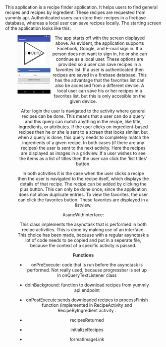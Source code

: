 This application is a recipe finder application. It helps users to find general recipes and recipes by ingredient. These recipes are requested from yummly api. Authenticated users can store their recipes in a firebase database, whereas a local user can save recipes locally. The starting screen of the application looks like this:
<figure>
<div align="center">
        <img width="25%" height = "25%" align = "left" src="doc/download.png" alt="image" title="image"</img
</div>
<figcaption>


The app starts off with the screen displayed above. As evident, the application supports Facebook, Google, and E-mail sign in. If a person does not want to sign in, he or she can continue as a local user. These options are provided so a user can save recipes in a favorites list. If a user is authenticated then recipes are saved in a firebase database. This has the advantage that the favorites list can also be accessed from a different device. A local user can save his or her recipes in a favorites list, but this is only accesible on the given device. 

After login the user is navigated to the activity where general recipes can be done. This means that a user can do a query and this query can match anything in the recipe, like title, ingredients, or attributes. If the user clicks on ingredient-based recipes then he or she is sent to a screen that looks similar, but when a query is done, this query needs to completely match the ingredients of a given recipe. In both cases (if there are any recipes) the user is sent to the next activity. Here the recipes are displayed as images in a gridview. If a user wishes to see the items as a list of titles then the user can click the 'list titles' button. 

In both activities it is the case when the user clicks a recipe then the user is navigated to the recipe itself, which displays the details of that recipe. The recipe can be added by clicking the plus button. This can only be done once, since the application does not allow duplicate entries. To view the favorites, the user can click the favorites button. These favorites are displayed in a listview. 

AsyncWithInterface:

This class implements the asynctask that is performed in both recipe activities. This is done by making use of an interface. This choice has been made, because with a regular asynctask a lot of code needs to be copied and put in a seperate file, because the context of a specific activity is passed. 

<b>Functions</b>

- onPreExecute: code that is run before the asynctask is performed. Not really used, because progressbar is set up in  onQueryTextListener class

- doInBackground: function to download recipes from yummly api endpoint
- onPostExecute:sends downloaded recipes to processFinish function (implemented in RecipeActivity and RecipeByIngredient activity . 
- recipesReturned
- initializeRecipes
- formatImageLink

</figcaption
